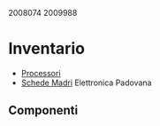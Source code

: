 2008074
2009988
# Inventario
- [Processori](./processori.md)
- [Schede Madri](./schede_madri.md)
Elettronica Padovana
## Componenti
